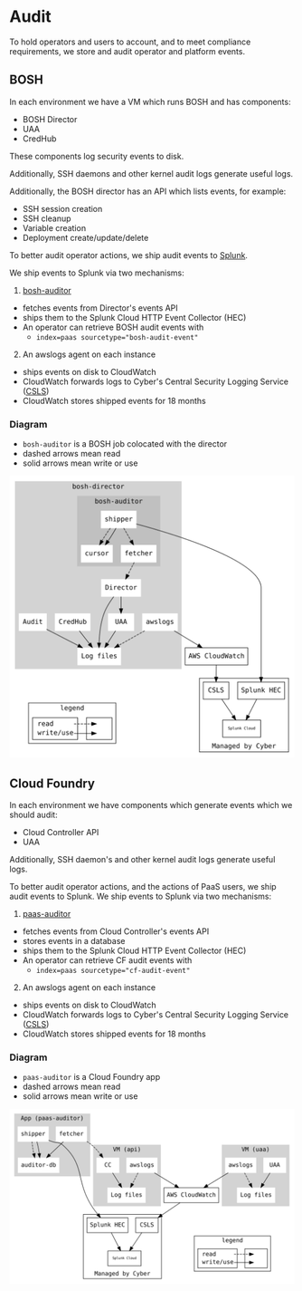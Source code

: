 # Audit

To hold operators and users to account, and to meet compliance requirements, we
store and audit operator and platform events.

## BOSH

In each environment we have a VM which runs BOSH and has components:

- BOSH Director
- UAA
- CredHub

These components log security events to disk.

Additionally, SSH daemons and other kernel audit logs generate useful logs.

Additionally, the BOSH director has an API which lists events, for example:

- SSH session creation
- SSH cleanup
- Variable creation
- Deployment create/update/delete

To better audit operator actions, we ship audit events to [Splunk](https://gds.splunkcloud.com/).

We ship events to Splunk via two mechanisms:

1. [bosh-auditor](https://github.com/alphagov/paas-observability-release/tree/master/src/bosh-auditor)
  - fetches events from Director's events API
  - ships them to the Splunk Cloud HTTP Event Collector (HEC)
  - An operator can retrieve BOSH audit events with
      - `index=paas sourcetype="bosh-audit-event"`

2. An awslogs agent on each instance
  - ships events on disk to CloudWatch
  - CloudWatch forwards logs to Cyber's Central Security Logging Service ([CSLS](https://github.com/alphagov/centralised-security-logging-service))
  - CloudWatch stores shipped events for 18 months

### Diagram

- `bosh-auditor` is a BOSH job colocated with the director
- dashed arrows mean read
- solid arrows mean write or use

![Diagram of BOSH events](/diagrams/audit-bosh.svg)

## Cloud Foundry

In each environment we have components which generate events which we should audit:

- Cloud Controller API
- UAA

Additionally, SSH daemon's and other kernel audit logs generate useful logs.

To better audit operator actions, and the actions of PaaS users, we ship audit events to Splunk.
We ship events to Splunk via two mechanisms:

1. [paas-auditor](https://github.com/alphagov/paas-auditor)
  - fetches events from Cloud Controller's events API
  - stores events in a database
  - ships them to the Splunk Cloud HTTP Event Collector (HEC)
  - An operator can retrieve CF audit events with
      - `index=paas sourcetype="cf-audit-event"`

2. An awslogs agent on each instance
  - ships events on disk to CloudWatch
  - CloudWatch forwards logs to Cyber's Central Security Logging Service ([CSLS](https://github.com/alphagov/centralised-security-logging-service))
  - CloudWatch stores shipped events for 18 months

### Diagram

- `paas-auditor` is a Cloud Foundry app
- dashed arrows mean read
- solid arrows mean write or use

![Diagram of Cloud Foundry events](/diagrams/audit-cloudfoundry.svg)
